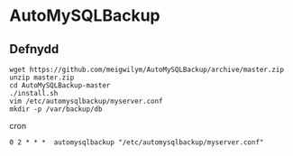# AutoMySQLBackup

## Defnydd

    wget https://github.com/meigwilym/AutoMySQLBackup/archive/master.zip
    unzip master.zip
    cd AutoMySQLBackup-master
    ./install.sh
    vim /etc/automysqlbackup/myserver.conf
    mkdir -p /var/backup/db

cron

    0 2 * * *  automysqlbackup "/etc/automysqlbackup/myserver.conf"
